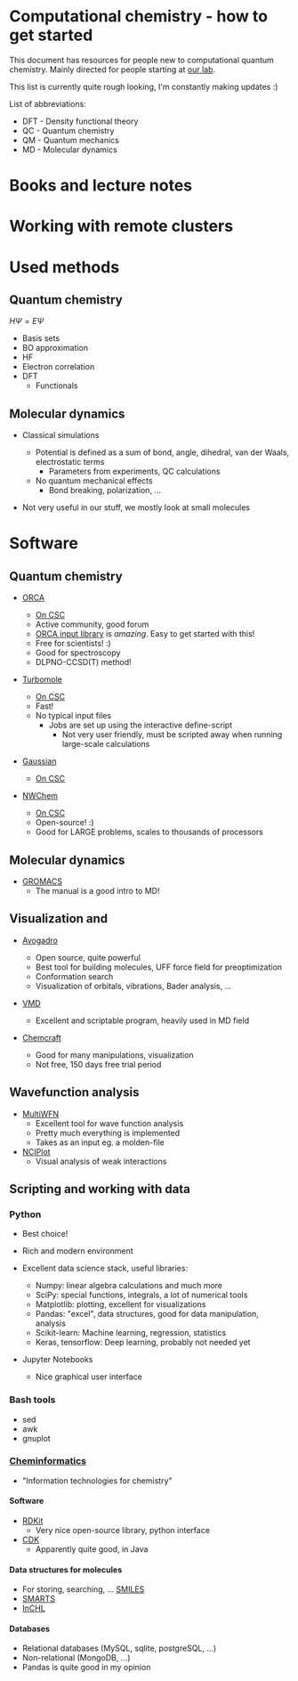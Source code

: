 # Computational chemistry - how to get started

This document has resources for people new to computational quantum chemistry. Mainly directed for people starting at [our lab](https://blogs.helsinki.fi/johansson-group/).

This list is currently quite rough looking, I'm constantly making updates :)


List of abbreviations:
  * DFT - Density functional theory
  * QC - Quantum chemistry
  * QM - Quantum mechanics
  * MD - Molecular dynamics

# Books and lecture notes

# Working with remote clusters

# Used methods

## Quantum chemistry

$H\Psi = E\Psi$

* Basis sets
* BO approximation
* HF
* Electron correlation
* DFT
  * Functionals

## Molecular dynamics
* Classical simulations
    * Potential is defined as a sum of bond, angle, dihedral, van der Waals, electrostatic terms
      * Parameters from experiments, QC calculations
  * No quantum mechanical effects
    * Bond breaking, polarization, ...

* Not very useful in our stuff, we mostly look at small molecules


# Software


## Quantum chemistry

* [ORCA](https://orcaforum.cec.mpg.de/)
  * [On CSC](https://research.csc.fi/software-details/-/asset_publisher/bwNv9EAV4eYX/content/orca)
  * Active community, good forum
  * [ORCA input library](https://sites.google.com/site/orcainputlibrary/) is *amazing*. Easy to get started with this!
  * Free for scientists! :)
  * Good for spectroscopy
  * DLPNO-CCSD(T) method!

* [Turbomole](http://www.turbomole.com/)
  * [On CSC](https://research.csc.fi/-/turbomole?redirect=https%3A%2F%2Fresearch.csc.fi%2Fsoftware%3Fp_p_id%3D101_INSTANCE_wfvLxzjnZlJx%26p_p_lifecycle%3D0%26p_p_state%3Dnormal%26p_p_mode%3Dview%26p_p_col_id%3Dcolumn-2%26p_p_col_pos%3D1%26p_p_col_count%3D4%26p_r_p_564233524_categoryId%3D61753%26p_r_p_564233524_resetCur%3Dtrue)
  * Fast!
  * No typical input files
    * Jobs are set up using the interactive define-script
      * Not very user friendly, must be scripted away when running large-scale calculations

* [Gaussian](http://gaussian.com/)
  * [On CSC](https://research.csc.fi/software-details/-/asset_publisher/bwNv9EAV4eYX/content/gaussian)

* [NWChem](http://www.nwchem-sw.org/index.php/Main_Page)
  * [On CSC](https://research.csc.fi/software-details/-/asset_publisher/bwNv9EAV4eYX/content/nwchem?redirect=https%3A%2F%2Fresearch.csc.fi%2Fsoftware-details%3Fp_p_id%3D101_INSTANCE_bwNv9EAV4eYX%26p_p_lifecycle%3D0%26p_p_state%3Dnormal%26p_p_mode%3Dview%26p_p_col_id%3Dcolumn-2%26p_p_col_count%3D1)
  * Open-source! :)
  * Good for LARGE problems, scales to thousands of processors


## Molecular dynamics

* [GROMACS](http://www.gromacs.org/)
  * The manual is a good intro to MD!

## Visualization and

* [Avogadro](https://avogadro.cc/)
  * Open source, quite powerful
  * Best tool for building molecules, UFF force field for preoptimization
  * Conformation search
  * Visualization of orbitals, vibrations, Bader analysis, ...

* [VMD](http://www.ks.uiuc.edu/Research/vmd/)
  * Excellent and scriptable program, heavily used in MD field

* [Chemcraft](https://www.chemcraftprog.com/)
  * Good for many manipulations, visualization
  * Not free, 150 days free trial period

## Wavefunction analysis
  * [MultiWFN](http://sobereva.com/multiwfn/)
    * Excellent tool for wave function analysis
    * Pretty much everything is implemented
    * Takes as an input eg. a molden-file
  * [NCIPlot](http://www.lct.jussieu.fr/pagesperso/contrera/nciplot.html)
    * Visual analysis of weak interactions



## Scripting and working with data

### Python
  * Best choice!
  * Rich and modern environment
  * Excellent data science stack, useful libraries:
    * Numpy: linear algebra calculations and much more
    * SciPy: special functions, integrals, a lot of numerical tools
    * Matplotlib: plotting, excellent for visualizations
    * Pandas: "excel", data structures, good for data manipulation, analysis
    * Scikit-learn: Machine learning, regression, statistics
    * Keras, tensorflow: Deep learning, probably not needed yet

  * Jupyter Notebooks
    * Nice graphical user interface

### Bash tools
  * sed
  * awk
  * gnuplot

### [Cheminformatics](https://en.wikipedia.org/wiki/Cheminformatics)
* "Information technologies for chemistry"
#### Software
  * [RDKit](http://www.rdkit.org/docs/GettingStartedInPython.html)
    * Very nice open-source library, python interface
  * [CDK](https://cdk.github.io/)
    * Apparently quite good, in Java
#### Data structures for molecules
  * For storing, searching, ... [SMILES](https://en.wikipedia.org/wiki/Simplified_molecular-input_line-entry_system)
  * [SMARTS](https://en.wikipedia.org/wiki/Smiles_arbitrary_target_specification)
  * [InCHL](https://en.wikipedia.org/wiki/International_Chemical_Identifier)

#### Databases
  * Relational databases (MySQL, sqlite, postgreSQL, ...)
  * Non-relational (MongoDB, ...)
  * Pandas is quite good in my opinion
